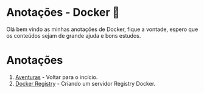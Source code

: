 # Anotações - Docker 📝
Olá bem vindo as minhas anotações de Docker, fique a vontade, espero que os conteúdos sejam de grande ajuda e bons estudos.

# Anotações
1. [Aventuras](./../README.MD) - Voltar para o incício.
2. [Docker Registry](registry.MD) - Criando um servidor Registry Docker.